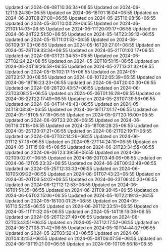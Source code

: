 
Updated on 2024-06-08T10:36:34+06:55
Updated on 2024-06-12T13:24:30+06:55
Updated on 2024-06-16T01:16:04+06:55
Updated on 2024-06-20T08:27:00+06:55
Updated on 2024-05-25T10:08:58+06:55
Updated on 2024-05-30T10:04:28+06:55
Updated on 2024-06-21T01:14:03+06:55
Updated on 2024-06-11T20:09:17+06:55
Updated on 2024-06-24T22:51:50+06:55
Updated on 2024-05-14T23:39:12+06:55
Updated on 2024-05-15T11:01:52+06:55
Updated on 2024-06-06T09:37:03+06:55
Updated on 2024-05-16T20:27:01+06:55
Updated on 2024-05-28T09:33:34+06:55
Updated on 2024-05-21T01:03:17+06:55
Updated on 2024-06-03T21:34:53+06:55
Updated on 2024-06-27T02:24:22+06:55
Updated on 2024-05-20T18:51:15+06:55
Updated on 2024-06-24T19:26:58+06:55
Updated on 2024-05-27T13:31:32+06:55
Updated on 2024-05-15T02:17:15+06:55
Updated on 2024-05-28T23:57:00+06:55
Updated on 2024-06-10T22:05:39+06:55
Updated on 2024-06-19T16:23:23+06:55
Updated on 2024-06-04T20:00:30+06:55
Updated on 2024-06-28T20:43:57+06:55
Updated on 2024-06-23T03:08:25+06:55
Updated on 2024-05-06T01:16:28+06:55
Updated on 2024-06-22T22:17:49+06:55
Updated on 2024-05-23T07:39:56+06:55
Updated on 2024-06-04T14:49:43+06:55
Updated on 2024-05-24T18:08:30+06:55
Updated on 2024-06-19T17:01:17+06:55
Updated on 2024-05-18T05:57:16+06:55
Updated on 2024-05-07T20:16:00+06:55
Updated on 2024-06-09T23:20:26+06:55
Updated on 2024-06-06T16:01:15+06:55
Updated on 2024-05-18T08:28:25+06:55
Updated on 2024-05-25T23:07:21+06:55
Updated on 2024-06-21T02:19:11+06:55
Updated on 2024-06-07T02:14:26+06:55
Updated on 2024-06-01T12:57:16+06:55
Updated on 2024-05-27T14:24:10+06:55
Updated on 2024-05-31T15:06:45+06:55
Updated on 2024-06-21T23:34:55+06:55
Updated on 2024-06-06T23:39:56+06:55
Updated on 2024-06-02T09:02:01+06:55
Updated on 2024-06-20T03:49:06+06:55
Updated on 2024-06-12T05:23:32+06:55
Updated on 2024-06-28T00:33:49+06:55
Updated on 2024-05-25T12:33:33+06:55
Updated on 2024-06-18T05:09:22+06:55
Updated on 2024-06-01T07:43:23+06:55
Updated on 2024-05-20T06:54:02+06:55
Updated on 2024-06-23T06:40:20+06:55
Updated on 2024-06-12T12:12:53+06:55
Updated on 2024-06-16T01:51:35+06:55
Updated on 2024-06-21T09:38:45+06:55
Updated on 2024-06-05T02:15:06+06:55
Updated on 2024-05-10T22:19:13+06:55
Updated on 2024-05-18T00:01:25+06:55
Updated on 2024-05-16T10:52:55+06:55
Updated on 2024-06-28T12:33:51+06:55
Updated on 2024-05-11T11:32:05+06:55
Updated on 2024-05-14T19:16:08+06:55
Updated on 2024-05-26T12:27:49+06:55
Updated on 2024-06-02T05:43:51+06:55
Updated on 2024-05-24T12:17:52+06:55
Updated on 2024-06-27T08:31:42+06:55
Updated on 2024-05-10T04:44:27+06:55
Updated on 2024-05-22T03:32:43+06:55
Updated on 2024-06-20T04:32:53+06:55
Updated on 2024-05-08T06:07:56+06:55
Updated on 2024-06-19T19:21:00+06:55
Updated on 2024-06-10T05:56:18+06:55